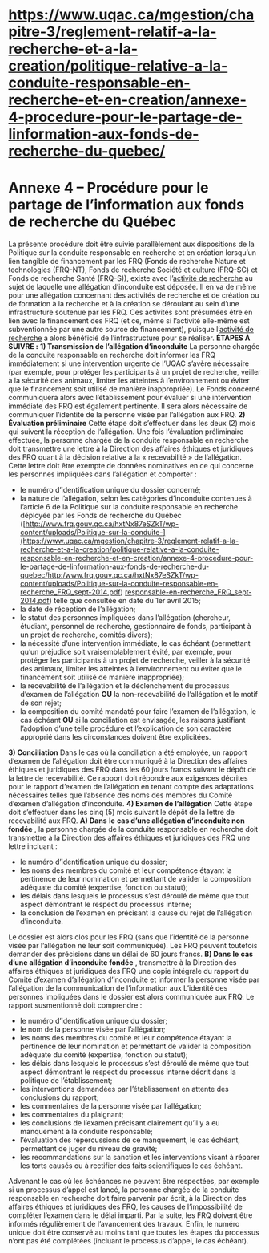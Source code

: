 # https://www.uqac.ca/mgestion/chapitre-3/reglement-relatif-a-la-recherche-et-a-la-creation/politique-relative-a-la-conduite-responsable-en-recherche-et-en-creation/annexe-4-procedure-pour-le-partage-de-linformation-aux-fonds-de-recherche-du-quebec/

# Annexe 4 – Procédure pour le partage de l’information aux fonds de recherche du Québec
La présente procédure doit être suivie parallèlement aux dispositions de la Politique sur la conduite responsable en recherche et en création lorsqu’un lien tangible de financement par les FRQ (Fonds de recherche Nature et technologies (FRQ-NT), Fonds de recherche Société et culture (FRQ-SC) et Fonds de recherche Santé (FRQ-S)), existe avec l’[activité de recherche](https://www.uqac.ca/mgestion/chapitre-3/reglement-relatif-a-la-recherche-et-a-la-creation/politique-relative-a-la-conduite-responsable-en-recherche-et-en-creation/annexe-4-procedure-pour-le-partage-de-linformation-aux-fonds-de-recherche-du-quebec/<https:/www.uqac.ca/mgestion/lexique/activite-de-recherche/>) au sujet de laquelle une allégation d’inconduite est déposée. Il en va de même pour une allégation concernant des activités de recherche et de création ou de formation à la recherche et à la création se déroulant au sein d’une infrastructure soutenue par les FRQ. Ces activités sont présumées être en lien avec le financement des FRQ (et ce, même si l’activité elle-même est subventionnée par une autre source de financement), puisque l’[activité de recherche](https://www.uqac.ca/mgestion/chapitre-3/reglement-relatif-a-la-recherche-et-a-la-creation/politique-relative-a-la-conduite-responsable-en-recherche-et-en-creation/annexe-4-procedure-pour-le-partage-de-linformation-aux-fonds-de-recherche-du-quebec/<https:/www.uqac.ca/mgestion/lexique/activite-de-recherche/>) a alors bénéficié de l’infrastructure pour se réaliser.
**ÉTAPES À SUIVRE :**
**1) Transmission de l’allégation d’inconduite**
La personne chargée de la conduite responsable en recherche doit informer les FRQ immédiatement si une intervention urgente de l’UQAC s’avère nécessaire (par exemple, pour protéger les participants à un projet de recherche, veiller à la sécurité des animaux, limiter les atteintes à l’environnement ou éviter que le financement soit utilisé de manière inappropriée). Le Fonds concerné communiquera alors avec l’établissement pour évaluer si une intervention immédiate des FRQ est également pertinente. Il sera alors nécessaire de communiquer l’identité de la personne visée par l’allégation aux FRQ.
**2) Évaluation préliminaire**
Cette étape doit s’effectuer dans les deux (2) mois qui suivent la réception de l’allégation.
Une fois l’évaluation préliminaire effectuée, la personne chargée de la conduite responsable en recherche doit transmettre une lettre à la Direction des affaires éthiques et juridiques des FRQ quant à la décision relative à la « recevabilité » de l’allégation. Cette lettre doit être exempte de données nominatives en ce qui concerne les personnes impliquées dans l’allégation et comporter :
  * le numéro d’identification unique du dossier concerné;
  * la nature de l’allégation, selon les catégories d’inconduite contenues à l’article 6 de la Politique sur la conduite responsable en recherche déployée par les Fonds de recherche du Québec ([http://www.frq.gouv.qc.ca/hxtNx87eSZkT/wp-content/uploads/Politique-sur-la-conduite-](https://www.uqac.ca/mgestion/chapitre-3/reglement-relatif-a-la-recherche-et-a-la-creation/politique-relative-a-la-conduite-responsable-en-recherche-et-en-creation/annexe-4-procedure-pour-le-partage-de-linformation-aux-fonds-de-recherche-du-quebec/<http:/www.frq.gouv.qc.ca/hxtNx87eSZkT/wp-content/uploads/Politique-sur-la-conduite-responsable-en-recherche_FRQ_sept-2014.pdf>) [ responsable-en-recherche_FRQ_sept-2014.pdf](https://www.uqac.ca/mgestion/chapitre-3/reglement-relatif-a-la-recherche-et-a-la-creation/politique-relative-a-la-conduite-responsable-en-recherche-et-en-creation/annexe-4-procedure-pour-le-partage-de-linformation-aux-fonds-de-recherche-du-quebec/<http:/www.frq.gouv.qc.ca/hxtNx87eSZkT/wp-content/uploads/Politique-sur-la-conduite-responsable-en-recherche_FRQ_sept-2014.pdf>)) telle que consultée en date du 1er avril 2015;
  * la date de réception de l’allégation;
  * le statut des personnes impliquées dans l’allégation (chercheur, étudiant, personnel de recherche, gestionnaire de fonds, participant à un projet de recherche, comités divers);
  * la nécessité d’une intervention immédiate, le cas échéant (permettant qu’un préjudice soit vraisemblablement évité, par exemple, pour protéger les participants à un projet de recherche, veiller à la sécurité des animaux, limiter les atteintes à l’environnement ou éviter que le financement soit utilisé de manière inappropriée);
  * la recevabilité de l’allégation et le déclenchement du processus d’examen de l’allégation **OU** la non-recevabilité de l’allégation et le motif de son rejet;
  * la composition du comité mandaté pour faire l’examen de l’allégation, le cas échéant **OU** si la conciliation est envisagée, les raisons justifiant l’adoption d’une telle procédure et l’explication de son caractère approprié dans les circonstances doivent être explicitées.


**3) Conciliation**
Dans le cas où la conciliation a été employée, un rapport d’examen de l’allégation doit être communiqué à la Direction des affaires éthiques et juridiques des FRQ dans les 60 jours francs suivant le dépôt de la lettre de recevabilité. Ce rapport doit répondre aux exigences décrites pour le rapport d’examen de l’allégation en tenant compte des adaptations nécessaires telles que l’absence des noms des membres du Comité d’examen d’allégation d’inconduite.
**4) Examen de l’allégation**
Cette étape doit s’effectuer dans les cinq (5) mois suivant le dépôt de la lettre de recevabilité aux FRQ.
**A) Dans** **le** **cas d’une allégation d’inconduite non fondée** , la personne chargée de la conduite responsable en recherche doit transmettre à la Direction des affaires éthiques et juridiques des FRQ une lettre incluant :
  * le numéro d’identification unique du dossier;
  * les noms des membres du comité et leur compétence étayant la pertinence de leur nomination et permettant de valider la composition adéquate du comité (expertise, fonction ou statut);
  * les délais dans lesquels le processus s’est déroulé de même que tout aspect démontrant le respect du processus interne;
  * la conclusion de l’examen en précisant la cause du rejet de l’allégation d’inconduite.


Le dossier est alors clos pour les FRQ (sans que l’identité de la personne visée par l’allégation ne leur soit communiquée). Les FRQ peuvent toutefois demander des précisions dans un délai de 60 jours francs.
**B) Dans** **le** **cas d’une allégation d’inconduite fondée** , transmettre à la Direction des affaires éthiques et juridiques des FRQ une copie intégrale du rapport du Comité d’examen d’allégation d’inconduite et informer la personne visée par l’allégation de la communication de l’information aux L’identité des personnes impliquées dans le dossier est alors communiquée aux FRQ. Le rapport susmentionné doit comprendre :
  * le numéro d’identification unique du dossier;
  * le nom de la personne visée par l’allégation;
  * les noms des membres du comité et leur compétence étayant la pertinence de leur nomination et permettant de valider la composition adéquate du comité (expertise, fonction ou statut);
  * les délais dans lesquels le processus s’est déroulé de même que tout aspect démontrant le respect du processus interne décrit dans la politique de l’établissement;
  * les interventions demandées par l’établissement en attente des conclusions du rapport;
  * les commentaires de la personne visée par l’allégation;
  * les commentaires du plaignant;
  * les conclusions de l’examen précisant clairement qu’il y a eu manquement à la conduite responsable;
  * l’évaluation des répercussions de ce manquement, le cas échéant, permettant de juger du niveau de gravité;
  * les recommandations sur la sanction et les interventions visant à réparer les torts causés ou à rectifier des faits scientifiques le cas échéant.


Advenant le cas où les échéances ne peuvent être respectées, par exemple si un processus d’appel est lancé, la personne chargée de la conduite responsable en recherche doit faire parvenir par écrit, à la Direction des affaires éthiques et juridiques des FRQ, les causes de l’impossibilité de compléter l’examen dans le délai imparti. Par la suite, les FRQ doivent être informés régulièrement de l’avancement des travaux.
Enfin, le numéro unique doit être conservé au moins tant que toutes les étapes du processus n’ont pas été complétées (incluant le processus d’appel, le cas échéant).
